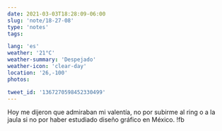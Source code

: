 ```yaml
---
date: 2021-03-03T18:28:09-06:00
slug: 'note/18-27-08'
type: 'notes'
tags:

lang: 'es'
weather: '21°C'
weather-summary: 'Despejado'
weather-icon: 'clear-day'
location: '26,-100'
photos:

tweet_id: '1367270598452330499'
---
```

Hoy me dijeron que admiraban mi valentía, no por subirme al ring o a la jaula si no por haber estudiado diseño gráfico en México. !fb